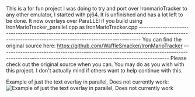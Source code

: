 This is a for fun project I was doing to try and port over IronmarioTracker to any other emulator, I started with pj64. It is unfinished and has a lot left to be done.  It now overlays over ParaLLEl if you build using IronMarioTracker_parallel.cpp as IronMarioTracker.cpp
–-----------------–-----------------–-----------------–-----------------–-----------------–-----------------–-----------------–-----------------–---–------
You can find the original source here: https://github.com/WaffleSmacker/IronMarioTracker
–-----------------–-----------------–-----------------–-----------------–-----------------–-----------------–-----------------–-----------------–---
Please check out the original source when you can. You may do as you wish with this project. I don't actually mind if others want to help continue with this.

Example of just the text overlay in parallel, Does not currently work:
![Example of just the text overlay in parallel, Does not currently work](https://img001.prntscr.com/file/img001/asBvCDmTQuqtsr0a_4wysw.png)
